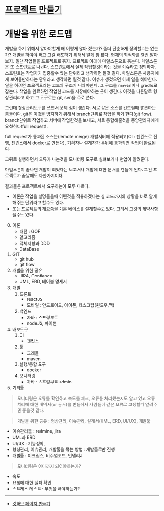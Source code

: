 # [프로젝트 만들기](./pratice_coding)
# 개발을 위한 로드맵
개발을 하기 위해서 알아야할게 왜 이렇게 많아 졌는가? 좀더 단순하게 정의할수는 없는가? 
개발을 하여야 하고 그걸 배포하기 위해서 알게 참 많다.
현재의 최적화를 한번 알아보자.
일단 작업들을 프로젝트로 묶자. 프로젝트 아래에 마일스톤으로 묶는다. 마일스톤은 또 스프린트로 나뉜다. 스프린트에서 실제 작업할것이라는 것을 이슈라고 정의하자. 스프린트는 작업자가 집중할수 있는 단위라고 생각하면 될것 같다. 마일스톤은 사용자에게 보여줄만하다는 단위라고 생각하면 될것 같다. 
이슈가 생겼으면 이제 일을 해야한다. 일을 하려면 프로젝트라는 코드의 구조가 나와야한다. 그 구조를 maven이나 gradle로 잡는다. 작업을 완료하면 작업한 코드를 저장해야하는 곳이 생긴다. 이것을 다른말로  형상관리라고 하고 그 도구로는 git, svn을 주로 쓴다. 

그런데 형상관리도구를 쓰면서 문제 점이 생긴다. 서로 같은 소스를 건드릴때 발견하는 충돌이다. git은 이것을 방지하기 위해서 branch단위로 작업을 하게 한다(git flow). branch단위로 작업하고 서버에 작업한것을 보내고, 서로 통합해줄것을 중앙관리자에게 요청한다(full request). 

full request가 통과된 소스는(remote merge) 개발서버에 적용되고(CI : 젠킨스로 진행, 젠킨스에서 docker로 만든다), 기획자나 설계자가 본뒤에 통과되면 작업이 완료된다.

그뒤로 실행하면서 오류가 나는것을 모니터링 도구로 살펴보거나 현업이 알려준다. 

마일스톤이 끝나면 개발이 되었다는 보고서나 개발에 대한 문서를 만들게 된다.
그건 프로젝트가 끝날때도 마찬가지이다.

결과물은 프로젝트에서 요구하는이 모두 다르다. 

* 이론은 작업을 설명들을때 어떤것을 적용하겠다는 실 코드까지의 상황을 바로 알게 해주는 단위라고 할수도 있다.
* 또는 프로젝트의 개요쯤을 기본 베이스를 설계할수도 있다. 그래서 그것의 제약사항 될수도 있다.


0. 이론
    - 패턴 : GOF 
    - 알고리즘
    - 객체지향과 DDD
    - DataBase
1. GIT
    - git hub
    - git flow
2. 개발을 위한 공유
    - JIRA, Conflence
    - UML, ERD, 테이블 명세서
3. 개발
    1. 프론트 
        - reactJS
        - 모바일 : 안드로이드, 아이폰, 데스크탑(윈도우,맥)
    2. 백엔드
        - 자바 : 스프링부트
        - nodeJS, 파이썬
4. 배포도구 
    1. CI 
        - 젠킨스
    2. 툴
        - 그래들            
        - maven
    3. 실행/통합 도구
        - docker
    4. 모니터링 
        - 자바 : 스프링부트 admin
5. 기타툴        
        
> 모니터링은 오류를 확인하고 속도를 체크, 오류를 처리했는지도 알고 있고 오류 처리에 대한 내역서(or 문서)를 만들어서 사람들이 같은 오류로 고생할때 알려주면 좋을것 같다.

> 개발을 위한 공유 : 형상관리, 이슈관리, 설계서(UML, ERD, UI/UX), 개발툴
- 이슈관리툴 : redmine, jira
- UML과 ERD
- UI/UX : 기능정의, 
- 형상관리, 이슈관리, 개발툴을 묶는 방법 : 개발툴로만 진행
- 개발툴 : 이크립스, 비주얼코드, 인텔리J

> 모니터링은 어디까지 되어야하는가?
- 속도
- 요청에 대한 실패 확인
- 스트레스 테스트 : 무엇을 해야하는가?

---

* [깃허브 페이지 만들기](makeMyGitHubPage.md)
